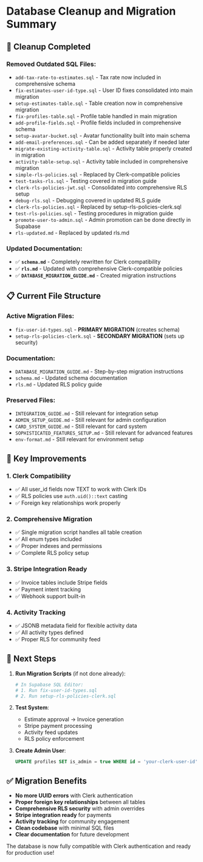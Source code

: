 # Database Cleanup and Migration Summary

## 🧹 **Cleanup Completed**

### **Removed Outdated SQL Files:**
- `add-tax-rate-to-estimates.sql` - Tax rate now included in comprehensive schema
- `fix-estimates-user-id-type.sql` - User ID fixes consolidated into main migration
- `setup-estimates-table.sql` - Table creation now in comprehensive migration
- `fix-profiles-table.sql` - Profile table handled in main migration
- `add-profile-fields.sql` - Profile fields included in comprehensive schema
- `setup-avatar-bucket.sql` - Avatar functionality built into main schema
- `add-email-preferences.sql` - Can be added separately if needed later
- `migrate-existing-activity-table.sql` - Activity table properly created in migration
- `activity-table-setup.sql` - Activity table included in comprehensive migration
- `simple-rls-policies.sql` - Replaced by Clerk-compatible policies
- `test-tasks-rls.sql` - Testing covered in migration guide
- `clerk-rls-policies-jwt.sql` - Consolidated into comprehensive RLS setup
- `debug-rls.sql` - Debugging covered in updated RLS guide
- `clerk-rls-policies.sql` - Replaced by setup-rls-policies-clerk.sql
- `test-rls-policies.sql` - Testing procedures in migration guide
- `promote-user-to-admin.sql` - Admin promotion can be done directly in Supabase
- `rls-updated.md` - Replaced by updated rls.md

### **Updated Documentation:**
- ✅ **`schema.md`** - Completely rewritten for Clerk compatibility
- ✅ **`rls.md`** - Updated with comprehensive Clerk-compatible policies
- ✅ **`DATABASE_MIGRATION_GUIDE.md`** - Created migration instructions

## 📋 **Current File Structure**

### **Active Migration Files:**
- `fix-user-id-types.sql` - **PRIMARY MIGRATION** (creates schema)
- `setup-rls-policies-clerk.sql` - **SECONDARY MIGRATION** (sets up security)

### **Documentation:**
- `DATABASE_MIGRATION_GUIDE.md` - Step-by-step migration instructions
- `schema.md` - Updated schema documentation
- `rls.md` - Updated RLS policy guide

### **Preserved Files:**
- `INTEGRATION_GUIDE.md` - Still relevant for integration setup
- `ADMIN_SETUP_GUIDE.md` - Still relevant for admin configuration
- `CARD_SYSTEM_GUIDE.md` - Still relevant for card system
- `SOPHISTICATED_FEATURES_SETUP.md` - Still relevant for advanced features
- `env-format.md` - Still relevant for environment setup

## 🎯 **Key Improvements**

### **1. Clerk Compatibility**
- ✅ All user_id fields now TEXT to work with Clerk IDs
- ✅ RLS policies use `auth.uid()::text` casting
- ✅ Foreign key relationships work properly

### **2. Comprehensive Migration**
- ✅ Single migration script handles all table creation
- ✅ All enum types included
- ✅ Proper indexes and permissions
- ✅ Complete RLS policy setup

### **3. Stripe Integration Ready**
- ✅ Invoice tables include Stripe fields
- ✅ Payment intent tracking
- ✅ Webhook support built-in

### **4. Activity Tracking**
- ✅ JSONB metadata field for flexible activity data
- ✅ All activity types defined
- ✅ Proper RLS for community feed

## 🚀 **Next Steps**

1. **Run Migration Scripts** (if not done already):
   ```bash
   # In Supabase SQL Editor:
   # 1. Run fix-user-id-types.sql
   # 2. Run setup-rls-policies-clerk.sql
   ```

2. **Test System**:
   - Estimate approval → Invoice generation
   - Stripe payment processing
   - Activity feed updates
   - RLS policy enforcement

3. **Create Admin User**:
   ```sql
   UPDATE profiles SET is_admin = true WHERE id = 'your-clerk-user-id';
   ```

## ✅ **Migration Benefits**

- **No more UUID errors** with Clerk authentication
- **Proper foreign key relationships** between all tables
- **Comprehensive RLS security** with admin overrides
- **Stripe integration ready** for payments
- **Activity tracking** for community engagement
- **Clean codebase** with minimal SQL files
- **Clear documentation** for future development

The database is now fully compatible with Clerk authentication and ready for production use! 